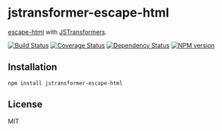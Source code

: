 # jstransformer-escape-html

[escape-html](http://npm.im/escape-html) with [JSTransformers](http://github.com/jstransformers).

[![Build Status](https://img.shields.io/travis/jstransformers/jstransformer-escape-html/master.svg)](https://travis-ci.org/jstransformers/jstransformer-escape-html)
[![Coverage Status](https://img.shields.io/coveralls/jstransformers/jstransformer-escape-html/master.svg)](https://coveralls.io/r/jstransformers/jstransformer-escape-html?branch=master)
[![Dependency Status](https://img.shields.io/david/jstransformers/jstransformer-escape-html/master.svg)](http://david-dm.org/jstransformers/jstransformer-escape-html)
[![NPM version](https://img.shields.io/npm/v/jstransformer-escape-html.svg)](https://www.npmjs.org/package/jstransformer-escape-html)

## Installation

    npm install jstransformer-escape-html

## License

MIT
